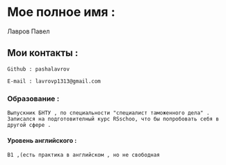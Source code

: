 # Мое полное имя :
Лавров Павел
## Мои контакты :

    Github : pashalavrov

    E-mail : lavrovp1313@gmail.com

### Образование :

    Выпускник БНТУ , по специальности "специалист таможенного дела" . 
    Записался на подготовителный курс RSschoo, что бы попробовать себя в другой сфере .
    
#### Уровень английского :

    B1 ,(есть практика в английском , но не свободная 

